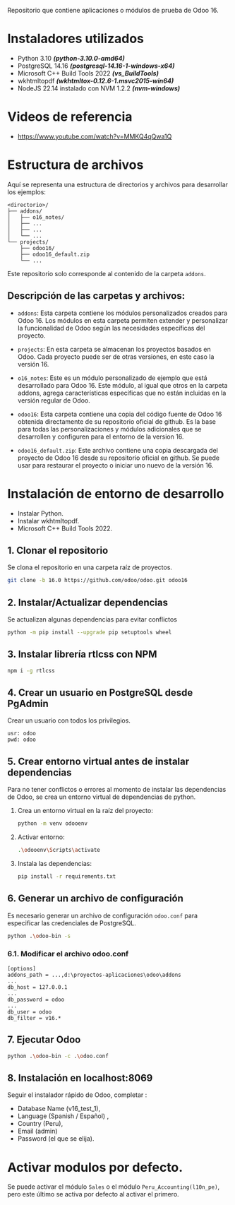 Repositorio que contiene aplicaciones o módulos de prueba de Odoo 16.

# Instaladores utilizados

- Python 3.10 ***(python-3.10.0-amd64)***
- PostgreSQL 14.16 ***(postgresql-14.16-1-windows-x64)***
- Microsoft C++ Build Tools 2022 ***(vs_BuildTools)***
- wkhtmltopdf ***(wkhtmltox-0.12.6-1.msvc2015-win64)***
- NodeJS 22.14 instalado con NVM 1.2.2 ***(nvm-windows)***

# Videos de referencia

- https://www.youtube.com/watch?v=MMKQ4qQwa1Q

# Estructura de archivos
Aquí se representa una estructura de directorios y archivos para desarrollar los ejemplos:
```
<directorio>/
├── addons/
│   ├── o16_notes/
│   ├── ...
│   ├── ...
│   └── ...
└── projects/
    ├── odoo16/
    ├── odoo16_default.zip
    └── ...
```
Este repositorio solo corresponde al contenido de la carpeta `addons`.
## Descripción de las carpetas y archivos:

- `addons`: Esta carpeta contiene los módulos personalizados creados para Odoo 16. Los módulos en esta carpeta permiten extender y personalizar la funcionalidad de Odoo según las necesidades específicas del proyecto.

- `projects`: En esta carpeta se almacenan los proyectos basados en Odoo. Cada proyecto puede ser de otras versiones, en este caso la versión 16.

- `o16_notes`: Este es un módulo personalizado de ejemplo que está desarrollado para Odoo 16. Este módulo, al igual que otros en la carpeta addons, agrega características específicas que no están incluidas en la versión regular de Odoo.

- `odoo16`: Esta carpeta contiene una copia del código fuente de Odoo 16 obtenida directamente de su repositorio oficial de github. Es la base para todas las personalizaciones y módulos adicionales que se desarrollen y configuren para el entorno de la version 16.

- `odoo16_default.zip`: Este archivo contiene una copia descargada del proyecto de Odoo 16 desde su repositorio oficial en github. Se puede usar para restaurar el proyecto o iniciar uno nuevo de la versión 16.

# Instalación de entorno de desarrollo

- Instalar Python.
- Instalar wkhtmltopdf.
- Microsoft C++ Build Tools 2022.

## 1. Clonar el repositorio

Se clona el repositorio en una carpeta raíz de proyectos.

```bash
git clone -b 16.0 https://github.com/odoo/odoo.git odoo16
```

## 2. Instalar/Actualizar dependencias

Se actualizan algunas dependencias para evitar conflictos

```bash
python -m pip install --upgrade pip setuptools wheel
```

## 3. Instalar librería rtlcss con NPM

```bash
npm i -g rtlcss
```

## 4. Crear un usuario en PostgreSQL desde PgAdmin

Crear un usuario con todos los privilegios.

```
usr: odoo
pwd: odoo
```

## 5. Crear entorno virtual antes de instalar dependencias
Para no tener conflictos o errores al momento de instalar las dependencias de Odoo, se crea un entorno virtual de dependencias de python.

1. Crea un entorno virtual en la raíz del proyecto:
    
    ```bash
    python -m venv odooenv
    ```
    
2. Activar entorno:
    
    ```bash
    .\odooenv\Scripts\activate
    ```
    
3. Instala las dependencias:
    
    ```bash
    pip install -r requirements.txt
    ```
    

## 6. Generar un archivo de configuración
Es necesario generar un archivo de configuración `odoo.conf` para especificar las credenciales de PostgreSQL.

```bash
python .\odoo-bin -s
```

### 6.1. Modificar el archivo odoo.conf

```
[options]
addons_path = ...,d:\proyectos-aplicaciones\odoo\addons
...
db_host = 127.0.0.1
...
db_password = odoo
...
db_user = odoo
db_filter = v16.*
```

## 7. Ejecutar Odoo

```bash
python .\odoo-bin -c .\odoo.conf
```

## 8. Instalación en localhost:8069

Seguir el instalador rápido de Odoo, completar :

- Database Name (v16_test_1),
- Language (Spanish / Español) ,
- Country (Peru),
- Email (admin)
- Password (el que se elija).

# Activar modulos por defecto.
Se puede activar el módulo `Sales` o el módulo `Peru_Accounting(l10n_pe)`, pero este último se activa por defecto al activar el primero.
